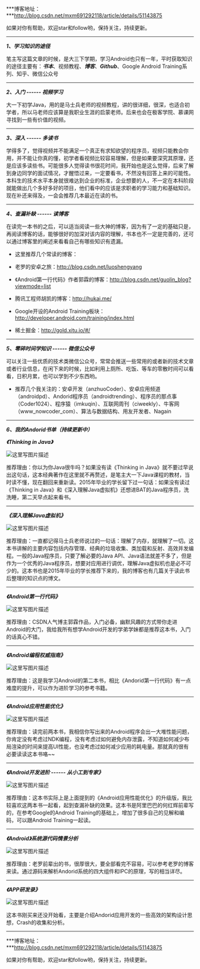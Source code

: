 ***博客地址：***http://blog.csdn.net/mxm691292118/article/details/51143875

如果对你有帮助，欢迎star和follow哟，保持关注，持续更新。

----------

***1、学习知识的途径***

笔主写这篇文章的时候，是大三下学期，学习Android也只有一年，平时获取知识的途径主要有：***书本***、视频教程、***博客***、***Github***、Google Android Training系列、知乎、微信公众号


----------


***2、入门 ------ 视频学习***

大一下初学Java，用的是马士兵老师的视频教程，讲的很详细，很深，也适合初学者，所以马老师应该算是我职业生涯的启蒙老师。后来也会在极客学院、慕课网寻找到一些有价值的视频。


----------


***3、深入 ------ 多读书***

学得多了，觉得视频并不能满足一个真正有求知欲望的程序员，视频只能教会你用，并不能让你真的懂，初学者看视频比较容易理解，但是如果要深究其原理，还是应该多读些书。可能很多人觉得读书很花时间，我开始也是这么觉得，后来了解到身边同学的面试情况，才醒悟过来，一定要看书，不然没有回答上来的可能性。本科生的技术水平本身就很难达到企业的标准，企业想要的人，不一定在本科阶段就能做出几个多好多好的项目，他们看中的应该是求职者的学习能力和基础知识。现在补还来得及，一会会推荐几本最近在读的书。


----------


***4、查漏补缺 ------ 读博客***

在读完一本书的之后，可以适当阅读一些大神的博客，因为有了一定的基础只是，再阅读博客的话，能够很好的加深对该内容的理解，书本也不一定是完善的，还可以通过博客里的阐述来看看自己有哪些知识有遗漏。

 - 这里推荐几个常读的博客：

  - 老罗的安卓之旅：http://blog.csdn.net/luoshengyang
  - 《Android第一行代码》作者郭霖的博客：http://blog.csdn.net/guolin_blog?viewmode=list
  - 腾讯工程师胡凯的博客：http://hukai.me/
  - Google开设的Android Training板块： http://developer.android.com/training/index.html
  - 稀土掘金：http://gold.xitu.io/#/


----------


***5、零碎时间学知识 ------ 微信公众号***

可以关注一些优质的技术类微信公众号，常常会推送一些常用的或者新的技术文章或者行业信息，在闲下来的时候，比如利用上厕所、吃饭、等车的零散时间可以看看，日积月累，也可以学到不少东西哟。

 - 推荐几个我关注的：安卓开发（anzhuoCoder）、安卓应用频道（androidpd）、Andorid程序员（androidtrending）、程序员的那点事（Coder1024）、程序猿（imkuqin）、互联网周刊（ciweekly）、牛客网（www_nowcoder_com）、算法与数据结构、用友开发者、Nagain


----------


***6、我的Andorid书单（持续更新中）***


***《Thinking in Java》***

![这里写图片描述](http://img.blog.csdn.net/20160413202309775)

推荐理由：你以为你Java很牛吗？如果没有读《Thinking in Java》就不要过早说出这句话，这本经典著作在这里就不再赘述，是笔主大一下Java课程的教材，当时读不懂，现在翻回来重新读。2015年毕业的学长留下过一句话：如果没有读过《Thinking in Java》和《深入理解Java虚拟机》还想进BAT的Java程序员，洗洗睡，第二天早点起来看书。


----------


***《深入理解Java虚拟机》***

![这里写图片描述](http://img.blog.csdn.net/20160413201539962)

推荐理由：一直都记得马士兵老师说过的一句话：理解了内存，就理解了一切。这本书讲解的主要内容包括内存管理、经典的垃圾收集、类加载和反射、高效并发编程。一般的Java程序员，只要了解必要的Java API、Java语法就差不多了，但是作为一个优秀的Java程序员，想要对应用进行调优，理解Java虚拟机也是必不可少的。这本书也是2015年毕业的学长推荐下来的，我的博客也有几篇关于读此书后整理的知识点的博文。


----------


***《Android第一行代码》***

![这里写图片描述](http://img.blog.csdn.net/20160413203519983)

推荐理由：CSDN人气博主郭霖作品，入门必备，幽默风趣的方式带你走进Android的大门，我给我所有想学Android开发的学弟学妹都是推荐这本书，入门的话真心不错。


----------


***《Android编程权威指南》***

![这里写图片描述](http://img.blog.csdn.net/20160413203622193)

推荐理由：这是我学习Android的第二本书，相比《Andorid第一行代码》有一点难度的提升，可以作为进阶学习的参考书籍。

----------

***《Android应用性能优化》***

![这里写图片描述](http://img.blog.csdn.net/20160413203816382)

推荐理由：读完前两本书，我相信你写出来的Android程序会出一大堆性能问题，你肯定没有考虑过NDK编程，没有考虑过如何避免内存泄露，不知道如何减少布局渲染的时间来提高UI性能，也没考虑过如何减少应用的耗电量。那就真的很有必要读读这本书咯~~


----------


***《Android开发进阶 ------ 从小工到专家》***

![这里写图片描述](http://img.blog.csdn.net/20160413204100798)

推荐理由：这本书实际上是上面提到的《Android应用性能优化》的升级版，我比较喜欢这两本书一起看，起到查漏补缺的效果。这本书是阿里巴巴的何红辉前辈写的，在参考Google的Android Training的基础上，增加了很多自己的见解和编码，可以跟Android Training一起读。


----------

***《Android》系统源代码情景分析***

![这里写图片描述](http://img.blog.csdn.net/20160413210255119)

推荐理由：老罗前辈出的书，很厚很大，要全部看完不容易，可以参考老罗的博客来读。通过源码来解析Andorid系统的四大组件和IPC的原理，写的相当详尽。



----------


***《APP研发录》***

![这里写图片描述](http://img.blog.csdn.net/20160413204434626)

这本书刚买来还没开始看，主要是介绍Andorid应用开发的一些高效的架构设计思想，Crash的收集和分析。

----------

***博客地址：***http://blog.csdn.net/mxm691292118/article/details/51143875

如果对你有帮助，欢迎star和follow哟，保持关注，持续更新。
